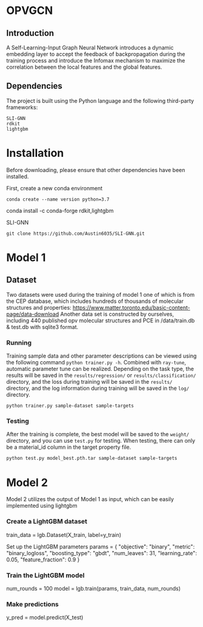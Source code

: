 # OPVGCN

## Introduction

A Self-Learning-Input Graph Neural Network introduces a dynamic embedding layer to accept the feedback of backpropagation during the training process and introduce the Infomax mechanism to maximize the correlation between the local features and the global features.

## Dependencies

The project is built using the Python language and the following third-party frameworks:

```pyton
SLI-GNN
rdkit
lightgbm 
```

# Installation

Before downloading, please ensure that other dependencies have been installed.

First, create a new conda environment

```shell
conda create --name version python=3.7
```
conda install -c conda-forge rdkit,lightgbm

SLI-GNN

```shell
git clone https://github.com/Austin6035/SLI-GNN.git
```

# Model 1

## Dataset
Two datasets were used during the training of model 1
one of which is from the CEP database, which includes hundreds of thousands of molecular structures and properties: https://www.matter.toronto.edu/basic-content-page/data-download
Another data set is constructed by ourselves, including 440 published opv molecular structures and PCE in /data/train.db & test.db with sqlite3 format.


### Running

Training sample data and other parameter descriptions can be viewed using the following command `python trainer.py -h`. Combined with `ray-tune`, automatic parameter tune can be realized. Depending on the task type, the results will be saved in the `results/regression/` or `results/classification/` directory, and the loss during training will be saved in the `results/` directory, and the log information during training will be saved in the `log/` directory.

```
python trainer.py sample-dataset sample-targets
```

### Testing

After the training is complete, the best model will be saved to the `weight/` directory, and you can use `test.py` for testing. When testing, there can only be a material_id column in the target property file.

```shell
python test.py model_best.pth.tar sample-dataset sample-targets
```

# Model 2

 Model 2 utilizes the output of Model 1 as input, which can be easily implemented using lightgbm
### Create a LightGBM dataset
train_data = lgb.Dataset(X_train, label=y_train)

 Set up the LightGBM parameters
params = {
    "objective": "binary",
    "metric": "binary_logloss",
    "boosting_type": "gbdt",
    "num_leaves": 31,
    "learning_rate": 0.05,
    "feature_fraction": 0.9
}

### Train the LightGBM model
num_rounds = 100
model = lgb.train(params, train_data, num_rounds)

### Make predictions
y_pred = model.predict(X_test)



